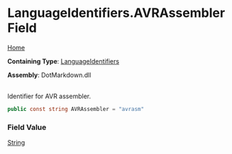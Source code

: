 # LanguageIdentifiers\.AVRAssembler Field

[Home](../../../README.md)

**Containing Type**: [LanguageIdentifiers](../README.md)

**Assembly**: DotMarkdown\.dll

\
Identifier for AVR assembler\.

```csharp
public const string AVRAssembler = "avrasm"
```

### Field Value

[String](https://docs.microsoft.com/en-us/dotnet/api/system.string)

